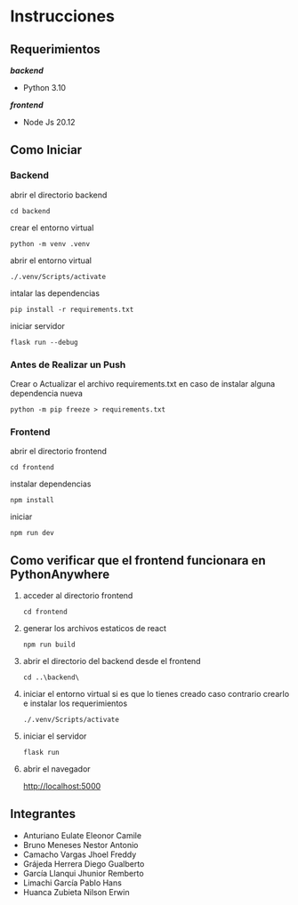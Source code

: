 # Instrucciones

## Requerimientos

***backend***

- Python 3.10

***frontend***

- Node Js 20.12

## Como Iniciar

### Backend

abrir el directorio backend

```cd backend```

crear el entorno virtual

```python -m venv .venv```

abrir el entorno virtual

```./.venv/Scripts/activate```

intalar las dependencias

```pip install -r requirements.txt```

iniciar servidor

```flask run --debug```

### Antes de Realizar un Push

Crear o Actualizar el archivo requirements.txt en caso de instalar alguna dependencia nueva

```python -m pip freeze > requirements.txt```

### Frontend

abrir el directorio frontend

```cd frontend```

instalar dependencias

```npm install```

iniciar

```npm run dev```

## Como verificar que el frontend funcionara en PythonAnywhere

1. acceder al directorio frontend

    ```cd frontend```

2. generar los archivos estaticos de react

    ```npm run build```
3. abrir el directorio del backend desde el frontend

    ```cd ..\backend\```

4. iniciar el entorno virtual si es que lo tienes creado caso contrario crearlo e instalar los requerimientos

    ```./.venv/Scripts/activate```

5. iniciar el servidor

    ```flask run```

6. abrir el navegador

    <http://localhost:5000>

## Integrantes

- Anturiano Eulate Eleonor Camile
- Bruno Meneses Nestor Antonio
- Camacho Vargas Jhoel Freddy
- Grájeda Herrera Diego Gualberto
- García Llanqui Jhunior Remberto
- Limachi García Pablo Hans
- Huanca Zubieta Nilson Erwin

